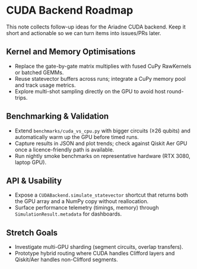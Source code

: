 ﻿# CUDA Backend Roadmap

This note collects follow-up ideas for the Ariadne CUDA backend. Keep it short
and actionable so we can turn items into issues/PRs later.

## Kernel and Memory Optimisations
- Replace the gate-by-gate matrix multiplies with fused CuPy RawKernels or
  batched GEMMs.
- Reuse statevector buffers across runs; integrate a CuPy memory pool and track
  usage metrics.
- Explore multi-shot sampling directly on the GPU to avoid host round-trips.

## Benchmarking & Validation
- Extend `benchmarks/cuda_vs_cpu.py` with bigger circuits (≥26 qubits) and
  automatically warm up the GPU before timed runs.
- Capture results in JSON and plot trends; check against Qiskit Aer GPU once a
  licence-friendly path is available.
- Run nightly smoke benchmarks on representative hardware (RTX 3080, laptop GPU).

## API & Usability
- Expose a `CUDABackend.simulate_statevector` shortcut that returns both the
  GPU array and a NumPy copy without reallocation.
- Surface performance telemetry (timings, memory) through
  `SimulationResult.metadata` for dashboards.

## Stretch Goals
- Investigate multi-GPU sharding (segment circuits, overlap transfers).
- Prototype hybrid routing where CUDA handles Clifford layers and Qiskit/Aer
  handles non-Clifford segments.